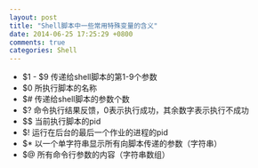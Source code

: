 ```yaml
---
layout: post
title: "Shell脚本中一些常用特殊变量的含义"
date: 2014-06-25 17:25:29 +0800
comments: true
categories: Shell
---
```


*	$1 - $9 传递给shell脚本的第1-9个参数
*	$0 所执行脚本的名称
*	$# 传递给shell脚本的参数个数<!--more-->
*	$? 命令执行结果反馈，0表示执行成功，其余数字表示执行不成功
*	$$ 当前执行脚本的pid
*	$! 运行在后台的最后一个作业的进程的pid
*	$* 以一个单字符串显示所有向脚本传递的参数（字符串）
*	$@ 所有命令行参数的内容（字符串数组）
